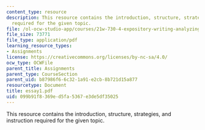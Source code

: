 ```yaml
---
content_type: resource
description: This resource contains the introduction, structure, strategies, and instruction
  required for the given topic.
file: /ol-ocw-studio-app/courses/21w-730-4-expository-writing-analyzing-mass-media-spring-2001/099b91f8369ed5fa5367e3de5df35025_essay1.pdf
file_size: 73771
file_type: application/pdf
learning_resource_types:
- Assignments
license: https://creativecommons.org/licenses/by-nc-sa/4.0/
ocw_type: OCWFile
parent_title: Assignments
parent_type: CourseSection
parent_uid: b87986f6-6c32-1a91-e2cb-8b721d15a877
resourcetype: Document
title: essay1.pdf
uid: 099b91f8-369e-d5fa-5367-e3de5df35025
---
```

This resource contains the introduction, structure, strategies, and instruction required for the given topic.